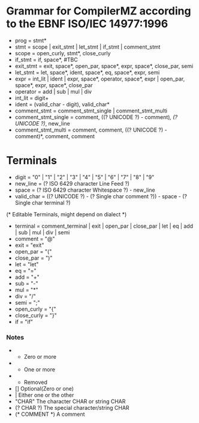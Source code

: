 # Grammar for CompilerMZ according to the EBNF ISO/IEC 14977:1996

- prog = stmt*
- stmt = scope | exit_stmt | let_stmt | if_stmt | comment_stmt
- scope = open_curly, stmt*, close_curly
- if_stmt = if, space*, #TBC
- exit_stmt = exit, space*, open_par, space*, expr, space*, close_par, semi
- let_stmt = let, space*, ident, space*, eq, space*, expr, semi
- expr = int_lit | ident | expr, space*, operator, space*, expr | open_par, space*, expr, space*, close_par
- operator = add | sub | mul | div
- int_lit = digit+
- ident = (valid_char - digit), valid_char*
- comment_stmt = comment_stmt_single | comment_stmt_multi
- comment_stmt_single = comment, ((? UNICODE ?) - comment)*,  (? UNICODE ?)*, new_line
- comment_stmt_multi = comment, comment, ((? UNICODE ?) - comment)*, comment, comment
# Terminals
- digit = "0" | "1" | "2" | "3" | "4" | "5" | "6" | "7" | "8" | "9"
- new_line = (? ISO 6429 character Line Feed ?)
- space = (? ISO 6429 character Whitespace ?) - new_line
- valid_char = ((? UNICODE ?) - (? Single char comment ?)) - space - (? Single char terminal ?)

(* Editable Terminals, might depend on dialect *)

- terminal = comment_terminal | exit | open_par | close_par | let | eq | add | sub | mul | div | semi
- comment = "@"
- exit = "exit"
- open_par = "("
- close_par = ")"
- let = "let"
- eq = "="
- add = "+"
- sub = "-"
- mul = "*"
- div = "/"
- semi = ";"
- open_curly = "{"
- close_curly = "}"
- if = "if"

### Notes
- * Zero or more 
- + One or more 
- - Removed
- [] Optional(Zero or one)
- | Either one or the other 
- "CHAR" The character CHAR or string CHAR
- (? CHAR ?) The special character/string CHAR
- (* COMMENT *) A comment

